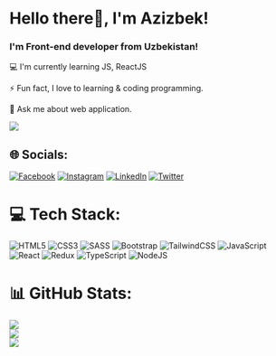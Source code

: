 <!-- # 💫 About Me: -->
<!-- <h2>Hello there👋, I'm Azizbek!</h2> -->
# Hello there👋, I'm Azizbek!
<h3>I'm Front-end developer from Uzbekistan!</h3>

<p>💻 I'm currently learning JS, ReactJS</p>
<p>⚡ Fun fact, I love to learning & coding programming.</p>
<p>💬 Ask me about web application.</p>


[![](https://visitcount.itsvg.in/api?id=azizshukurov&icon=5&color=1)](https://visitcount.itsvg.in)

## 🌐 Socials:
[![Facebook](https://img.shields.io/badge/Facebook-%231877F2.svg?logo=Facebook&logoColor=white)](https://facebook.com/azizshukur0v) [![Instagram](https://img.shields.io/badge/Instagram-%23E4405F.svg?logo=Instagram&logoColor=white)](https://instagram.com/azizshukur0v) [![LinkedIn](https://img.shields.io/badge/LinkedIn-%230077B5.svg?logo=linkedin&logoColor=white)](https://linkedin.com/in/azizbekshukurov) [![Twitter](https://img.shields.io/badge/Twitter-%231DA1F2.svg?logo=Twitter&logoColor=white)](https://twitter.com/azizbekshukur0v) 

# 💻 Tech Stack:
![HTML5](https://img.shields.io/badge/html5-%23E34F26.svg?style=for-the-badge&logo=html5&logoColor=white) ![CSS3](https://img.shields.io/badge/css3-%231572B6.svg?style=for-the-badge&logo=css3&logoColor=white) ![SASS](https://img.shields.io/badge/SASS-hotpink.svg?style=for-the-badge&logo=SASS&logoColor=white) ![Bootstrap](https://img.shields.io/badge/bootstrap-%23563D7C.svg?style=for-the-badge&logo=bootstrap&logoColor=white) ![TailwindCSS](https://img.shields.io/badge/tailwindcss-%2338B2AC.svg?style=for-the-badge&logo=tailwind-css&logoColor=white) ![JavaScript](https://img.shields.io/badge/javascript-%23323330.svg?style=for-the-badge&logo=javascript&logoColor=%23F7DF1E) ![React](https://img.shields.io/badge/react-%2320232a.svg?style=for-the-badge&logo=react&logoColor=%2361DAFB) ![Redux](https://img.shields.io/badge/redux-%23593d88.svg?style=for-the-badge&logo=redux&logoColor=white) ![TypeScript](https://img.shields.io/badge/typescript-%23007ACC.svg?style=for-the-badge&logo=typescript&logoColor=white) ![NodeJS](https://img.shields.io/badge/node.js-6DA55F?style=for-the-badge&logo=node.js&logoColor=white)

# 📊 GitHub Stats:
![](https://github-readme-stats.vercel.app/api?username=azizshukurov&theme=dark&hide_border=false&include_all_commits=false&count_private=false)<br/>
![](https://github-readme-streak-stats.herokuapp.com/?user=azizshukurov&theme=dark&hide_border=false)<br/>
![](https://github-readme-stats.vercel.app/api/top-langs/?username=azizshukurov&theme=dark&hide_border=false&include_all_commits=false&count_private=false&layout=compact)
